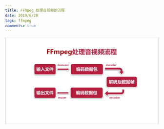 ```yaml
---
title: FFmpeg 处理音视频的流程
date: 2019/6/28
tags: ffmpeg
comments: true
---
```


![FFmpeg 处理音视频流程](https://raw.githubusercontent.com/skybrim/AllImages/dev/FFmpeg.jpg)
